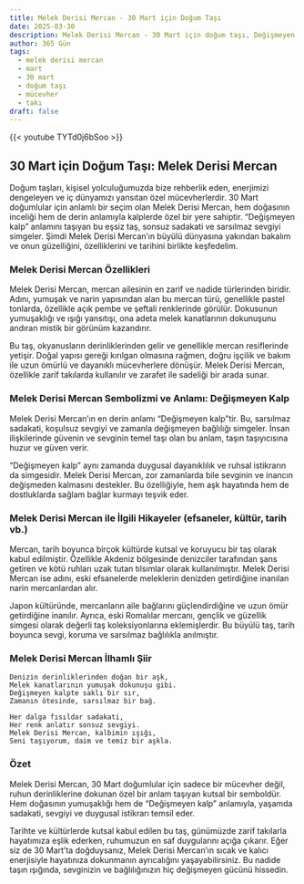 ```yaml
---
title: Melek Derisi Mercan - 30 Mart için Doğum Taşı
date: 2025-03-30
description: Melek Derisi Mercan - 30 Mart için doğum taşı, Değişmeyen kalp sembolü. Bu özel taşın derin anlamını öğrenin.
author: 365 Gün
tags:
  - melek derisi mercan
  - mart
  - 30 mart
  - doğum taşı
  - mücevher
  - takı
draft: false
---
```


{{< youtube TYTd0j6bSoo >}}

## 30 Mart için Doğum Taşı: Melek Derisi Mercan

Doğum taşları, kişisel yolculuğumuzda bize rehberlik eden, enerjimizi dengeleyen ve iç dünyamızı yansıtan özel mücevherlerdir. 30 Mart doğumlular için anlamlı bir seçim olan Melek Derisi Mercan, hem doğasının inceliği hem de derin anlamıyla kalplerde özel bir yere sahiptir. “Değişmeyen kalp” anlamını taşıyan bu eşsiz taş, sonsuz sadakati ve sarsılmaz sevgiyi simgeler. Şimdi Melek Derisi Mercan’ın büyülü dünyasına yakından bakalım ve onun güzelliğini, özelliklerini ve tarihini birlikte keşfedelim.

### Melek Derisi Mercan Özellikleri

Melek Derisi Mercan, mercan ailesinin en zarif ve nadide türlerinden biridir. Adını, yumuşak ve narin yapısından alan bu mercan türü, genellikle pastel tonlarda, özellikle açık pembe ve şeftali renklerinde görülür. Dokusunun yumuşaklığı ve ışığı yansıtışı, ona adeta melek kanatlarının dokunuşunu andıran mistik bir görünüm kazandırır.

Bu taş, okyanusların derinliklerinden gelir ve genellikle mercan resiflerinde yetişir. Doğal yapısı gereği kırılgan olmasına rağmen, doğru işçilik ve bakım ile uzun ömürlü ve dayanıklı mücevherlere dönüşür. Melek Derisi Mercan, özellikle zarif takılarda kullanılır ve zarafet ile sadeliği bir arada sunar.

### Melek Derisi Mercan Sembolizmi ve Anlamı: Değişmeyen Kalp

Melek Derisi Mercan’ın en derin anlamı “Değişmeyen kalp”tir. Bu, sarsılmaz sadakati, koşulsuz sevgiyi ve zamanla değişmeyen bağlılığı simgeler. İnsan ilişkilerinde güvenin ve sevginin temel taşı olan bu anlam, taşın taşıyıcısına huzur ve güven verir.

“Değişmeyen kalp” aynı zamanda duygusal dayanıklılık ve ruhsal istikrarın da simgesidir. Melek Derisi Mercan, zor zamanlarda bile sevginin ve inancın değişmeden kalmasını destekler. Bu özelliğiyle, hem aşk hayatında hem de dostluklarda sağlam bağlar kurmayı teşvik eder.

### Melek Derisi Mercan ile İlgili Hikayeler (efsaneler, kültür, tarih vb.)

Mercan, tarih boyunca birçok kültürde kutsal ve koruyucu bir taş olarak kabul edilmiştir. Özellikle Akdeniz bölgesinde denizciler tarafından şans getiren ve kötü ruhları uzak tutan tılsımlar olarak kullanılmıştır. Melek Derisi Mercan ise adını, eski efsanelerde meleklerin denizden getirdiğine inanılan narin mercanlardan alır.

Japon kültüründe, mercanların aile bağlarını güçlendirdiğine ve uzun ömür getirdiğine inanılır. Ayrıca, eski Romalılar mercanı, gençlik ve güzellik simgesi olarak değerli taş koleksiyonlarına eklemişlerdir. Bu büyülü taş, tarih boyunca sevgi, koruma ve sarsılmaz bağlılıkla anılmıştır.

### Melek Derisi Mercan İlhamlı Şiir

```
Denizin derinliklerinden doğan bir aşk,
Melek kanatlarının yumuşak dokunuşu gibi.
Değişmeyen kalpte saklı bir sır,
Zamanın ötesinde, sarsılmaz bir bağ.

Her dalga fısıldar sadakati,
Her renk anlatır sonsuz sevgiyi.
Melek Derisi Mercan, kalbimin ışığı,
Seni taşıyorum, daim ve temiz bir aşkla.
```

### Özet

Melek Derisi Mercan, 30 Mart doğumlular için sadece bir mücevher değil, ruhun derinliklerine dokunan özel bir anlam taşıyan kutsal bir semboldür. Hem doğasının yumuşaklığı hem de “Değişmeyen kalp” anlamıyla, yaşamda sadakati, sevgiyi ve duygusal istikrarı temsil eder.

Tarihte ve kültürlerde kutsal kabul edilen bu taş, günümüzde zarif takılarla hayatımıza eşlik ederken, ruhumuzun en saf duygularını açığa çıkarır. Eğer siz de 30 Mart’ta doğduysanız, Melek Derisi Mercan’ın sıcak ve kalıcı enerjisiyle hayatınıza dokunmanın ayrıcalığını yaşayabilirsiniz. Bu nadide taşın ışığında, sevginizin ve bağlılığınızın hiç değişmeyen gücünü hissedin.